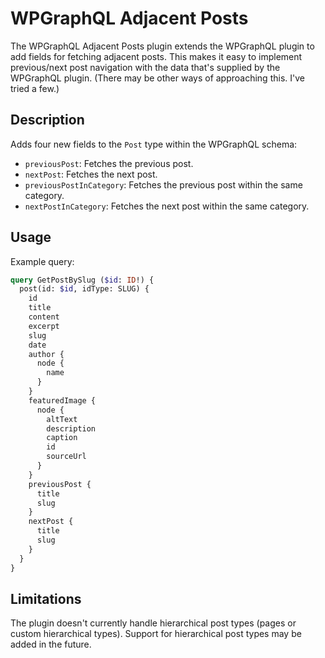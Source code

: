 # WPGraphQL Adjacent Posts

The WPGraphQL Adjacent Posts plugin extends the WPGraphQL plugin to add fields for fetching adjacent posts. This makes it easy to implement previous/next post
navigation with the data that's supplied by the WPGraphQL plugin. (There may be other ways of approaching this. I've tried a few.)

## Description

Adds four new fields to the `Post` type within the WPGraphQL schema:

- `previousPost`: Fetches the previous post.
- `nextPost`: Fetches the next post.
- `previousPostInCategory`: Fetches the previous post within the same category.
- `nextPostInCategory`: Fetches the next post within the same category.

## Usage

Example query:

```graphql
query GetPostBySlug ($id: ID!) {
  post(id: $id, idType: SLUG) {
    id
    title
    content
    excerpt
    slug
    date
    author {
      node {
        name
      }
    }
    featuredImage {
      node {
        altText
        description
        caption
        id
        sourceUrl
      }
    }
    previousPost {
      title
      slug
    }
    nextPost {
      title
      slug
    }
  }
}
```
## Limitations

The plugin doesn't currently handle hierarchical post types (pages or custom hierarchical types). Support for hierarchical post types may be added in the future.